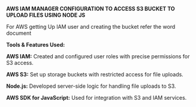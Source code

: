 **AWS IAM MANAGER CONFIGURATION TO ACCESS S3 BUCKET TO UPLOAD FILES USING NODE JS**

For AWS getting Up IAM user and creating the bucket refer the word document 


**Tools & Features Used:**

**AWS IAM:** Created and configured user roles with precise permissions for S3 access.

**AWS S3:** Set up storage buckets with restricted access for file uploads.

**Node.js:** Developed server-side logic for handling file uploads to S3.

**AWS SDK for JavaScript:** Used for integration with S3 and IAM services.
